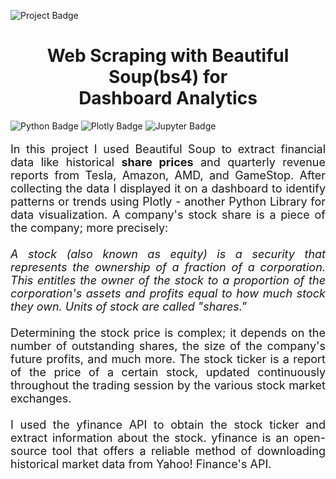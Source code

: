![Project Badge](https://img.shields.io/badge/Web%20Scraping-Python-green)
    <h1 align="center">
        Web Scraping with Beautiful Soup(bs4) for<br>Dashboard Analytics
    </h1>
<!-- Linguagens -->
![Python Badge](https://img.shields.io/badge/Python-3776AB?logo=python&logoColor=fff&style=flat-square)
![Plotly Badge](https://img.shields.io/badge/Plotly-3F4F75?logo=plotly&logoColor=fff&style=flat-square)
![Jupyter Badge](https://img.shields.io/badge/Jupyter-F37626?logo=jupyter&logoColor=fff&style=flat-square)

<p style="text-align: justify; font-size: large;">In this project I used Beautiful Soup to extract financial data like historical <b>share prices</b> and quarterly revenue reports from Tesla, Amazon, AMD, and GameStop. After collecting the data I displayed it on a dashboard to identify patterns or trends using Plotly - another Python Library for data visualization. 
A company's stock share is a piece of the company; more precisely:<br><br>
<i>A stock (also known as equity) is a security that represents the ownership of a fraction of a corporation. This entitles the owner of the stock to a proportion of the corporation's assets and profits equal to how much stock they own. Units of stock are called "shares."</i><br><br>
Determining the stock price is complex; it depends on the number of outstanding shares, the size of the company's future profits, and much more. The stock ticker is a report of the price of a certain stock, updated continuously throughout the trading session by the various stock market exchanges. 
<br><br>I used the  yfinance API to obtain the stock ticker and extract information about the stock.
yfinance is an open-source tool that offers a reliable method of downloading historical market data from Yahoo! Finance's API.</p>